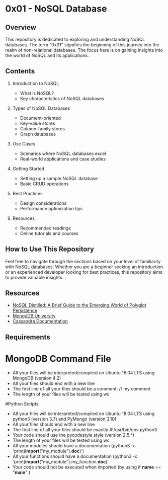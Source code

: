 # 0x01 - NoSQL Database

## Overview

This repository is dedicated to exploring and understanding NoSQL databases. The term "0x01" signifies the beginning of this journey into the realm of non-relational databases. The focus here is on gaining insights into the world of NoSQL and its applications.

## Contents

1. Introduction to NoSQL
   - What is NoSQL?
   - Key characteristics of NoSQL databases

2. Types of NoSQL Databases
   - Document-oriented
   - Key-value stores
   - Column-family stores
   - Graph databases

3. Use Cases
   - Scenarios where NoSQL databases excel
   - Real-world applications and case studies

4. Getting Started
   - Setting up a sample NoSQL database
   - Basic CRUD operations

5. Best Practices
   - Design considerations
   - Performance optimization tips

6. Resources
   - Recommended readings
   - Online tutorials and courses

## How to Use This Repository

Feel free to navigate through the sections based on your level of familiarity with NoSQL databases. Whether you are a beginner seeking an introduction or an experienced developer looking for best practices, this repository aims to provide valuable insights.


## Resources

- [NoSQL Distilled: A Brief Guide to the Emerging World of Polyglot Persistence](https://www.goodreads.com/book/show/7998119-nosql-distilled)
- [MongoDB University](https://university.mongodb.com/)
- [Cassandra Documentation](https://cassandra.apache.org/doc/latest/)

## Requirements

# MongoDB Command File

- All your files will be interpreted/compiled on Ubuntu 18.04 LTS using MongoDB (version 4.2)
- All your files should end with a new line
- The first line of all your files should be a comment: // my comment
- The length of your files will be tested using wc

#Python Scripts

- All your files will be interpreted/compiled on Ubuntu 18.04 LTS using python3 (version 3.7) and PyMongo (version 3.10)
- All your files should end with a new line
- The first line of all your files should be exactly #!/usr/bin/env python3
- Your code should use the pycodestyle style (version 2.5.*)
- The length of your files will be tested using wc
- All your modules should have a documentation (python3 -c 'print(__import__("my_module").__doc__)')
- All your functions should have a documentation (python3 -c 'print(__import__("my_module").my_function.__doc__)'
- Your code should not be executed when imported (by using if __name__ == "__main__":)
